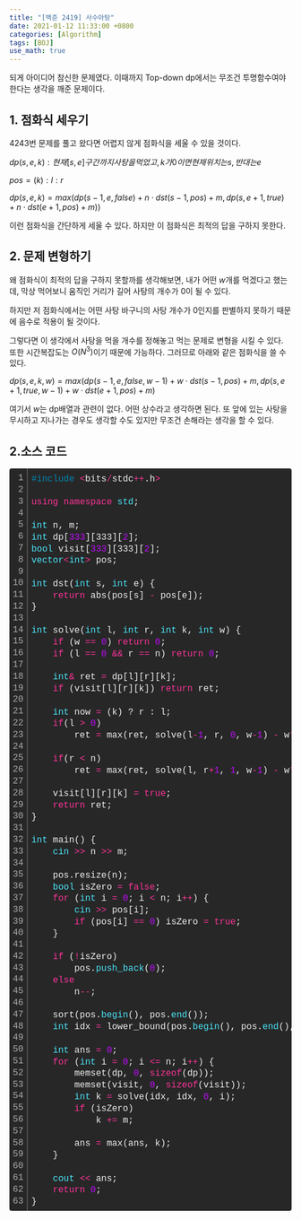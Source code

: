 ```yaml
---
title: "[백준 2419] 사수아탕"
date: 2021-01-12 11:33:00 +0800
categories: [Algorithm]
tags: [BOJ]
use_math: true
---
```




 되게 아이디어 참신한 문제였다. 이때까지 Top-down dp에서는 무조건 투명함수여야 한다는 생각을 깨준 문제이다.

## 1. 점화식 세우기

 4243번 문제를 풀고 왔다면 어렵지 않게 점화식을 세울 수 있을 것이다.

$dp(s, e, k) : 현재 [s, e] 구간까지 사탕을 먹었고, k가 0이면 현재 위치는 s, 반대는 e$

$pos = (k) : l : r$

$dp(s, e, k) = max(dp(s-1, e, false)  + n \cdot dst(s-1, pos) + m, dp(s, e+1, true) + n \cdot dst(e+1, pos) + m))$

이런 점화식을 간단하게 세울 수 있다. 하지만 이 점화식은 최적의 답을 구하지 못한다.

## 2. 문제 변형하기

 왜 점화식이 최적의 답을 구하지 못할까를 생각해보면, 내가 어떤 $w$개를 먹겠다고 했는데, 막상 먹어보니 움직인 거리가 길어 사탕의 개수가 0이 될 수 있다. 

하지만 저 점화식에서는 어떤 사탕 바구니의 사탕 개수가 0인지를 판별하지 못하기 때문에 음수로 적용이 될 것이다.

그렇다면 이 생각에서 사탕을 먹을 개수를 정해놓고 먹는 문제로 변형을 시킬 수 있다. 또한 시간복잡도는 $O(N^3)$이기 때문에 가능하다. 그러므로 아래와 같은 점화식을 쓸 수 있다. 

$dp(s, e, k, w) = max(dp(s-1, e, false, w-1)  + w \cdot dst(s-1, pos) + m, dp(s, e+1, true, w-1) + w \cdot dst(e+1, pos) + m)$

 여기서 $w$는 dp배열과 관련이 없다. 어떤 상수라고 생각하면 된다. 또 앞에 있는 사탕을 무시하고 지나가는 경우도 생각할 수도 있지만 무조건 손해라는 생각을 할 수 있다.

## 2.소스 코드

<div class="colorscripter-code" style="color:#f0f0f0;font-family:Consolas, 'Liberation Mono', Menlo, Courier, monospace !important; position:relative !important;overflow:auto"><table class="colorscripter-code-table" style="margin:0;padding:0;border:none;background-color:#272727;border-radius:4px;" cellspacing="0" cellpadding="0"><tr><td style="padding:6px;border-right:2px solid #4f4f4f"><div style="margin:0;padding:0;word-break:normal;text-align:right;color:#aaa;font-family:Consolas, 'Liberation Mono', Menlo, Courier, monospace !important;line-height:130%"><div style="line-height:130%">1</div><div style="line-height:130%">2</div><div style="line-height:130%">3</div><div style="line-height:130%">4</div><div style="line-height:130%">5</div><div style="line-height:130%">6</div><div style="line-height:130%">7</div><div style="line-height:130%">8</div><div style="line-height:130%">9</div><div style="line-height:130%">10</div><div style="line-height:130%">11</div><div style="line-height:130%">12</div><div style="line-height:130%">13</div><div style="line-height:130%">14</div><div style="line-height:130%">15</div><div style="line-height:130%">16</div><div style="line-height:130%">17</div><div style="line-height:130%">18</div><div style="line-height:130%">19</div><div style="line-height:130%">20</div><div style="line-height:130%">21</div><div style="line-height:130%">22</div><div style="line-height:130%">23</div><div style="line-height:130%">24</div><div style="line-height:130%">25</div><div style="line-height:130%">26</div><div style="line-height:130%">27</div><div style="line-height:130%">28</div><div style="line-height:130%">29</div><div style="line-height:130%">30</div><div style="line-height:130%">31</div><div style="line-height:130%">32</div><div style="line-height:130%">33</div><div style="line-height:130%">34</div><div style="line-height:130%">35</div><div style="line-height:130%">36</div><div style="line-height:130%">37</div><div style="line-height:130%">38</div><div style="line-height:130%">39</div><div style="line-height:130%">40</div><div style="line-height:130%">41</div><div style="line-height:130%">42</div><div style="line-height:130%">43</div><div style="line-height:130%">44</div><div style="line-height:130%">45</div><div style="line-height:130%">46</div><div style="line-height:130%">47</div><div style="line-height:130%">48</div><div style="line-height:130%">49</div><div style="line-height:130%">50</div><div style="line-height:130%">51</div><div style="line-height:130%">52</div><div style="line-height:130%">53</div><div style="line-height:130%">54</div><div style="line-height:130%">55</div><div style="line-height:130%">56</div><div style="line-height:130%">57</div><div style="line-height:130%">58</div><div style="line-height:130%">59</div><div style="line-height:130%">60</div><div style="line-height:130%">61</div><div style="line-height:130%">62</div><div style="line-height:130%">63</div></div></td><td style="padding:6px 0;text-align:left"><div style="margin:0;padding:0;color:#f0f0f0;font-family:Consolas, 'Liberation Mono', Menlo, Courier, monospace !important;line-height:130%"><div style="padding:0 6px; white-space:pre; line-height:130%"><span style="color:#0086b3">#include</span>&nbsp;<span style="color:#aaffaa"></span><span style="color:#ff3399">&lt;</span>bits<span style="color:#aaffaa"></span><span style="color:#ff3399">/</span>stdc<span style="color:#aaffaa"></span><span style="color:#ff3399">+</span><span style="color:#aaffaa"></span><span style="color:#ff3399">+</span>.h<span style="color:#aaffaa"></span><span style="color:#ff3399">&gt;</span></div><div style="padding:0 6px; white-space:pre; line-height:130%">&nbsp;</div><div style="padding:0 6px; white-space:pre; line-height:130%"><span style="color:#ff3399">using</span>&nbsp;<span style="color:#ff3399">namespace</span>&nbsp;<span style="color:#4be6fa">std</span>;</div><div style="padding:0 6px; white-space:pre; line-height:130%">&nbsp;</div><div style="padding:0 6px; white-space:pre; line-height:130%"><span style="color:#4be6fa">int</span>&nbsp;n,&nbsp;m;</div><div style="padding:0 6px; white-space:pre; line-height:130%"><span style="color:#4be6fa">int</span>&nbsp;dp[<span style="color:#c10aff">333</span>][333][<span style="color:#c10aff">2</span>];</div><div style="padding:0 6px; white-space:pre; line-height:130%"><span style="color:#4be6fa">bool</span>&nbsp;visit[<span style="color:#c10aff">333</span>][333][<span style="color:#c10aff">2</span>];</div><div style="padding:0 6px; white-space:pre; line-height:130%"><span style="color:#4be6fa">vector</span><span style="color:#ff3399">&lt;</span><span style="color:#4be6fa">int</span><span style="color:#ff3399">&gt;</span>&nbsp;pos;</div><div style="padding:0 6px; white-space:pre; line-height:130%">&nbsp;</div><div style="padding:0 6px; white-space:pre; line-height:130%"><span style="color:#4be6fa">int</span>&nbsp;dst(<span style="color:#4be6fa">int</span>&nbsp;s,&nbsp;<span style="color:#4be6fa">int</span>&nbsp;e)&nbsp;{</div><div style="padding:0 6px; white-space:pre; line-height:130%">&nbsp;&nbsp;&nbsp;&nbsp;<span style="color:#ff3399">return</span>&nbsp;abs(pos[s]&nbsp;<span style="color:#aaffaa"></span><span style="color:#ff3399">-</span>&nbsp;pos[e]);</div><div style="padding:0 6px; white-space:pre; line-height:130%">}</div><div style="padding:0 6px; white-space:pre; line-height:130%">&nbsp;</div><div style="padding:0 6px; white-space:pre; line-height:130%"><span style="color:#4be6fa">int</span>&nbsp;solve(<span style="color:#4be6fa">int</span>&nbsp;l,&nbsp;<span style="color:#4be6fa">int</span>&nbsp;r,&nbsp;<span style="color:#4be6fa">int</span>&nbsp;k,&nbsp;<span style="color:#4be6fa">int</span>&nbsp;w)&nbsp;{</div><div style="padding:0 6px; white-space:pre; line-height:130%">&nbsp;&nbsp;&nbsp;&nbsp;<span style="color:#ff3399">if</span>&nbsp;(w&nbsp;<span style="color:#aaffaa"></span><span style="color:#ff3399">=</span><span style="color:#aaffaa"></span><span style="color:#ff3399">=</span>&nbsp;<span style="color:#c10aff">0</span>)&nbsp;<span style="color:#ff3399">return</span>&nbsp;<span style="color:#c10aff">0</span>;</div><div style="padding:0 6px; white-space:pre; line-height:130%">&nbsp;&nbsp;&nbsp;&nbsp;<span style="color:#ff3399">if</span>&nbsp;(l&nbsp;<span style="color:#aaffaa"></span><span style="color:#ff3399">=</span><span style="color:#aaffaa"></span><span style="color:#ff3399">=</span>&nbsp;<span style="color:#c10aff">0</span>&nbsp;<span style="color:#aaffaa"></span><span style="color:#ff3399">&amp;</span><span style="color:#aaffaa"></span><span style="color:#ff3399">&amp;</span>&nbsp;r&nbsp;<span style="color:#aaffaa"></span><span style="color:#ff3399">=</span><span style="color:#aaffaa"></span><span style="color:#ff3399">=</span>&nbsp;n)&nbsp;<span style="color:#ff3399">return</span>&nbsp;<span style="color:#c10aff">0</span>;</div><div style="padding:0 6px; white-space:pre; line-height:130%">&nbsp;</div><div style="padding:0 6px; white-space:pre; line-height:130%">&nbsp;&nbsp;&nbsp;&nbsp;<span style="color:#4be6fa">int</span><span style="color:#ff3399">&amp;</span>&nbsp;ret&nbsp;<span style="color:#aaffaa"></span><span style="color:#ff3399">=</span>&nbsp;dp[l][r][k];</div><div style="padding:0 6px; white-space:pre; line-height:130%">&nbsp;&nbsp;&nbsp;&nbsp;<span style="color:#ff3399">if</span>&nbsp;(visit[l][r][k])&nbsp;<span style="color:#ff3399">return</span>&nbsp;ret;</div><div style="padding:0 6px; white-space:pre; line-height:130%">&nbsp;</div><div style="padding:0 6px; white-space:pre; line-height:130%">&nbsp;&nbsp;&nbsp;&nbsp;<span style="color:#4be6fa">int</span>&nbsp;now&nbsp;<span style="color:#aaffaa"></span><span style="color:#ff3399">=</span>&nbsp;(k)&nbsp;?&nbsp;r&nbsp;:&nbsp;l;</div><div style="padding:0 6px; white-space:pre; line-height:130%">&nbsp;&nbsp;&nbsp;&nbsp;<span style="color:#ff3399">if</span>(l&nbsp;<span style="color:#aaffaa"></span><span style="color:#ff3399">&gt;</span>&nbsp;<span style="color:#c10aff">0</span>)</div><div style="padding:0 6px; white-space:pre; line-height:130%">&nbsp;&nbsp;&nbsp;&nbsp;&nbsp;&nbsp;&nbsp;&nbsp;ret&nbsp;<span style="color:#aaffaa"></span><span style="color:#ff3399">=</span>&nbsp;max(ret,&nbsp;solve(l<span style="color:#aaffaa"></span><span style="color:#ff3399">-</span><span style="color:#c10aff">1</span>,&nbsp;r,&nbsp;<span style="color:#c10aff">0</span>,&nbsp;w<span style="color:#aaffaa"></span><span style="color:#ff3399">-</span><span style="color:#c10aff">1</span>)&nbsp;<span style="color:#aaffaa"></span><span style="color:#ff3399">-</span>&nbsp;w<span style="color:#aaffaa"></span><span style="color:#ff3399">*</span>dst(now,&nbsp;l<span style="color:#aaffaa"></span><span style="color:#ff3399">-</span><span style="color:#c10aff">1</span>)&nbsp;<span style="color:#aaffaa"></span><span style="color:#ff3399">+</span>&nbsp;m);</div><div style="padding:0 6px; white-space:pre; line-height:130%">&nbsp;</div><div style="padding:0 6px; white-space:pre; line-height:130%">&nbsp;&nbsp;&nbsp;&nbsp;<span style="color:#ff3399">if</span>(r&nbsp;<span style="color:#aaffaa"></span><span style="color:#ff3399">&lt;</span>&nbsp;n)</div><div style="padding:0 6px; white-space:pre; line-height:130%">&nbsp;&nbsp;&nbsp;&nbsp;&nbsp;&nbsp;&nbsp;&nbsp;ret&nbsp;<span style="color:#aaffaa"></span><span style="color:#ff3399">=</span>&nbsp;max(ret,&nbsp;solve(l,&nbsp;r<span style="color:#aaffaa"></span><span style="color:#ff3399">+</span><span style="color:#c10aff">1</span>,&nbsp;<span style="color:#c10aff">1</span>,&nbsp;w<span style="color:#aaffaa"></span><span style="color:#ff3399">-</span><span style="color:#c10aff">1</span>)&nbsp;<span style="color:#aaffaa"></span><span style="color:#ff3399">-</span>&nbsp;w<span style="color:#aaffaa"></span><span style="color:#ff3399">*</span>dst(now,&nbsp;r<span style="color:#aaffaa"></span><span style="color:#ff3399">+</span><span style="color:#c10aff">1</span>)&nbsp;<span style="color:#aaffaa"></span><span style="color:#ff3399">+</span>&nbsp;m);</div><div style="padding:0 6px; white-space:pre; line-height:130%">&nbsp;</div><div style="padding:0 6px; white-space:pre; line-height:130%">&nbsp;&nbsp;&nbsp;&nbsp;visit[l][r][k]&nbsp;<span style="color:#aaffaa"></span><span style="color:#ff3399">=</span>&nbsp;<span style="color:#ff3399">true</span>;</div><div style="padding:0 6px; white-space:pre; line-height:130%">&nbsp;&nbsp;&nbsp;&nbsp;<span style="color:#ff3399">return</span>&nbsp;ret;</div><div style="padding:0 6px; white-space:pre; line-height:130%">}</div><div style="padding:0 6px; white-space:pre; line-height:130%">&nbsp;</div><div style="padding:0 6px; white-space:pre; line-height:130%"><span style="color:#4be6fa">int</span>&nbsp;main()&nbsp;{</div><div style="padding:0 6px; white-space:pre; line-height:130%">&nbsp;&nbsp;&nbsp;&nbsp;<span style="color:#4be6fa">cin</span>&nbsp;<span style="color:#aaffaa"></span><span style="color:#ff3399">&gt;</span><span style="color:#aaffaa"></span><span style="color:#ff3399">&gt;</span>&nbsp;n&nbsp;<span style="color:#aaffaa"></span><span style="color:#ff3399">&gt;</span><span style="color:#aaffaa"></span><span style="color:#ff3399">&gt;</span>&nbsp;m;</div><div style="padding:0 6px; white-space:pre; line-height:130%">&nbsp;</div><div style="padding:0 6px; white-space:pre; line-height:130%">&nbsp;&nbsp;&nbsp;&nbsp;pos.resize(n);</div><div style="padding:0 6px; white-space:pre; line-height:130%">&nbsp;&nbsp;&nbsp;&nbsp;<span style="color:#4be6fa">bool</span>&nbsp;isZero&nbsp;<span style="color:#aaffaa"></span><span style="color:#ff3399">=</span>&nbsp;<span style="color:#ff3399">false</span>;</div><div style="padding:0 6px; white-space:pre; line-height:130%">&nbsp;&nbsp;&nbsp;&nbsp;<span style="color:#ff3399">for</span>&nbsp;(<span style="color:#4be6fa">int</span>&nbsp;i&nbsp;<span style="color:#aaffaa"></span><span style="color:#ff3399">=</span>&nbsp;<span style="color:#c10aff">0</span>;&nbsp;i&nbsp;<span style="color:#aaffaa"></span><span style="color:#ff3399">&lt;</span>&nbsp;n;&nbsp;i<span style="color:#aaffaa"></span><span style="color:#ff3399">+</span><span style="color:#aaffaa"></span><span style="color:#ff3399">+</span>)&nbsp;{</div><div style="padding:0 6px; white-space:pre; line-height:130%">&nbsp;&nbsp;&nbsp;&nbsp;&nbsp;&nbsp;&nbsp;&nbsp;<span style="color:#4be6fa">cin</span>&nbsp;<span style="color:#aaffaa"></span><span style="color:#ff3399">&gt;</span><span style="color:#aaffaa"></span><span style="color:#ff3399">&gt;</span>&nbsp;pos[i];</div><div style="padding:0 6px; white-space:pre; line-height:130%">&nbsp;&nbsp;&nbsp;&nbsp;&nbsp;&nbsp;&nbsp;&nbsp;<span style="color:#ff3399">if</span>&nbsp;(pos[i]&nbsp;<span style="color:#aaffaa"></span><span style="color:#ff3399">=</span><span style="color:#aaffaa"></span><span style="color:#ff3399">=</span>&nbsp;<span style="color:#c10aff">0</span>)&nbsp;isZero&nbsp;<span style="color:#aaffaa"></span><span style="color:#ff3399">=</span>&nbsp;<span style="color:#ff3399">true</span>;</div><div style="padding:0 6px; white-space:pre; line-height:130%">&nbsp;&nbsp;&nbsp;&nbsp;}</div><div style="padding:0 6px; white-space:pre; line-height:130%">&nbsp;</div><div style="padding:0 6px; white-space:pre; line-height:130%">&nbsp;&nbsp;&nbsp;&nbsp;<span style="color:#ff3399">if</span>&nbsp;(<span style="color:#aaffaa"></span><span style="color:#ff3399">!</span>isZero)</div><div style="padding:0 6px; white-space:pre; line-height:130%">&nbsp;&nbsp;&nbsp;&nbsp;&nbsp;&nbsp;&nbsp;&nbsp;pos.<span style="color:#4be6fa">push_back</span>(<span style="color:#c10aff">0</span>);</div><div style="padding:0 6px; white-space:pre; line-height:130%">&nbsp;&nbsp;&nbsp;&nbsp;<span style="color:#ff3399">else</span></div><div style="padding:0 6px; white-space:pre; line-height:130%">&nbsp;&nbsp;&nbsp;&nbsp;&nbsp;&nbsp;&nbsp;&nbsp;n<span style="color:#aaffaa"></span><span style="color:#ff3399">-</span><span style="color:#aaffaa"></span><span style="color:#ff3399">-</span>;</div><div style="padding:0 6px; white-space:pre; line-height:130%">&nbsp;</div><div style="padding:0 6px; white-space:pre; line-height:130%">&nbsp;&nbsp;&nbsp;&nbsp;sort(pos.<span style="color:#4be6fa">begin</span>(),&nbsp;pos.<span style="color:#4be6fa">end</span>());</div><div style="padding:0 6px; white-space:pre; line-height:130%">&nbsp;&nbsp;&nbsp;&nbsp;<span style="color:#4be6fa">int</span>&nbsp;idx&nbsp;<span style="color:#aaffaa"></span><span style="color:#ff3399">=</span>&nbsp;lower_bound(pos.<span style="color:#4be6fa">begin</span>(),&nbsp;pos.<span style="color:#4be6fa">end</span>(),&nbsp;<span style="color:#c10aff">0</span>)&nbsp;<span style="color:#aaffaa"></span><span style="color:#ff3399">-</span>&nbsp;pos.<span style="color:#4be6fa">begin</span>();</div><div style="padding:0 6px; white-space:pre; line-height:130%">&nbsp;</div><div style="padding:0 6px; white-space:pre; line-height:130%">&nbsp;&nbsp;&nbsp;&nbsp;<span style="color:#4be6fa">int</span>&nbsp;ans&nbsp;<span style="color:#aaffaa"></span><span style="color:#ff3399">=</span>&nbsp;<span style="color:#c10aff">0</span>;</div><div style="padding:0 6px; white-space:pre; line-height:130%">&nbsp;&nbsp;&nbsp;&nbsp;<span style="color:#ff3399">for</span>&nbsp;(<span style="color:#4be6fa">int</span>&nbsp;i&nbsp;<span style="color:#aaffaa"></span><span style="color:#ff3399">=</span>&nbsp;<span style="color:#c10aff">0</span>;&nbsp;i&nbsp;<span style="color:#aaffaa"></span><span style="color:#ff3399">&lt;</span><span style="color:#aaffaa"></span><span style="color:#ff3399">=</span>&nbsp;n;&nbsp;i<span style="color:#aaffaa"></span><span style="color:#ff3399">+</span><span style="color:#aaffaa"></span><span style="color:#ff3399">+</span>)&nbsp;{</div><div style="padding:0 6px; white-space:pre; line-height:130%">&nbsp;&nbsp;&nbsp;&nbsp;&nbsp;&nbsp;&nbsp;&nbsp;memset(dp,&nbsp;<span style="color:#c10aff">0</span>,&nbsp;<span style="color:#ff3399">sizeof</span>(dp));</div><div style="padding:0 6px; white-space:pre; line-height:130%">&nbsp;&nbsp;&nbsp;&nbsp;&nbsp;&nbsp;&nbsp;&nbsp;memset(visit,&nbsp;<span style="color:#c10aff">0</span>,&nbsp;<span style="color:#ff3399">sizeof</span>(visit));</div><div style="padding:0 6px; white-space:pre; line-height:130%">&nbsp;&nbsp;&nbsp;&nbsp;&nbsp;&nbsp;&nbsp;&nbsp;<span style="color:#4be6fa">int</span>&nbsp;k&nbsp;<span style="color:#aaffaa"></span><span style="color:#ff3399">=</span>&nbsp;solve(idx,&nbsp;idx,&nbsp;<span style="color:#c10aff">0</span>,&nbsp;i);</div><div style="padding:0 6px; white-space:pre; line-height:130%">&nbsp;&nbsp;&nbsp;&nbsp;&nbsp;&nbsp;&nbsp;&nbsp;<span style="color:#ff3399">if</span>&nbsp;(isZero)</div><div style="padding:0 6px; white-space:pre; line-height:130%">&nbsp;&nbsp;&nbsp;&nbsp;&nbsp;&nbsp;&nbsp;&nbsp;&nbsp;&nbsp;&nbsp;&nbsp;k&nbsp;<span style="color:#aaffaa"></span><span style="color:#ff3399">+</span><span style="color:#aaffaa"></span><span style="color:#ff3399">=</span>&nbsp;m;</div><div style="padding:0 6px; white-space:pre; line-height:130%">&nbsp;</div><div style="padding:0 6px; white-space:pre; line-height:130%">&nbsp;&nbsp;&nbsp;&nbsp;&nbsp;&nbsp;&nbsp;&nbsp;ans&nbsp;<span style="color:#aaffaa"></span><span style="color:#ff3399">=</span>&nbsp;max(ans,&nbsp;k);</div><div style="padding:0 6px; white-space:pre; line-height:130%">&nbsp;&nbsp;&nbsp;&nbsp;}</div><div style="padding:0 6px; white-space:pre; line-height:130%">&nbsp;</div><div style="padding:0 6px; white-space:pre; line-height:130%">&nbsp;&nbsp;&nbsp;&nbsp;<span style="color:#4be6fa">cout</span>&nbsp;<span style="color:#aaffaa"></span><span style="color:#ff3399">&lt;</span><span style="color:#aaffaa"></span><span style="color:#ff3399">&lt;</span>&nbsp;ans;</div><div style="padding:0 6px; white-space:pre; line-height:130%">&nbsp;&nbsp;&nbsp;&nbsp;<span style="color:#ff3399">return</span>&nbsp;<span style="color:#c10aff">0</span>;</div><div style="padding:0 6px; white-space:pre; line-height:130%">}</div></div><div style="text-align:right;margin-top:-13px;margin-right:5px;font-size:9px;font-style:italic"><a href="http://colorscripter.com/info#e" target="_blank" style="color:#4f4f4ftext-decoration:none">Colored by Color Scripter</a></div></td><td style="vertical-align:bottom;padding:0 2px 4px 0"><a href="http://colorscripter.com/info#e" target="_blank" style="text-decoration:none;color:white"><span style="font-size:9px;word-break:normal;background-color:#4f4f4f;color:white;border-radius:10px;padding:1px">cs</span></a></td></tr></table></div>







